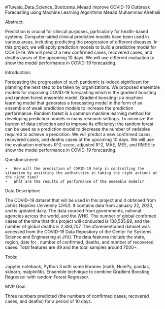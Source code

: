 
#Tuwaiq_Data_Science_Bootcamp_Meaad
Improve COVID-19 Outbreak Forecasting using Machine Learning Algorithms
Meaad Muhammad Alrehaili


Abstract:

Prediction is crucial for clinical purposes, particularly for health-based systems. Computer-aided clinical predictive models have been used in various areas, including predicting the progression of different diseases. In this project, we will apply prediction models to build a predictive model for COVID-19. We will predict a new confirmed cases, recovered cases, and deaths cases of the upcoming 10 days. We will use different evaluation to show the model performance in COVID-19 forecasting.


Introduction:

Forecasting the progression of such pandemic is indeed significant for planning the next step to be taken by organizations. We proposed ensemble models for improving COVID-19 forecasting which is the gradient boosting and random forest ensemble model. Gradient boosting is a machine learning model that generates a forecasting model in the form of an ensemble of weak prediction models to increase the prediction performance. Random forest is a common machine learning method for developing prediction models in many research settings. To minimize the burden of data collection and to improve its efficiency; the random forest can be used as a prediction model to decrease the number of variables required to achieve a prediction. We will predict a new confirmed cases, recovered cases, and deaths cases of the upcoming 10 days. We will use the evaluation methods R^2-score, adjusted R^2, MAE, MSE, and RMSE to show the model performance in COVID-19 forecasting.

Questions/need:

	•	How will the prediction of COVID-19 help in controlling the situation by assisting the authorities in taking the right actions at the right time? 
	•	What are the results of performance of the ensemble models?

Data Description:

The COVID-19 dataset that will be used in this project and it obtinaed from Johns Hopkins University (JHU). It contains data from January 22, 2020, and is updated daily. The data sourced from governments, national agencies across the world, and the WHO. The number of global confirmed cases of the time that this project will conducted is 108,535,89, and the number of global deaths is 2,393,707. The aforementioned dataset was accessed from the COVID-19 Data Repository of the Center for Systems Science and Engineering at JHU. The data features include the state, region, date for , number of confirmed, deaths, and number of recovered cases. Total features are 49 and the total samples around 7000+.


Tools:

Jupyter notebook, Python 3 with some libraries (math, NumPy, pandas, sklearn, matplotlib). Ensemble technique to combine Gradient Boosting Regressor with random Forest Regressor.


MVP Goal:

Three numbers predicted (the numbers of confirmed cases, recovered cases, and deaths) for a period of 10 days.
